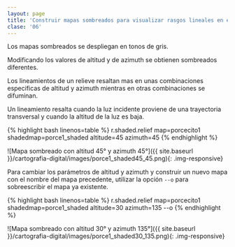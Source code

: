 ```yaml
---
layout: page
title: 'Construir mapas sombreados para visualizar rasgos lineales en el relieve (lineamientos)'
clase: '06'
---
```


Los mapas sombreados se despliegan en tonos de gris.

Modificando los valores de altitud y de azimuth se obtienen sombreados diferentes.

Los lineamientos de un relieve resaltan mas en unas combinaciones especificas de altitud y azimuth mientras en otras combinaciones se difuminan.

Un lineamiento resalta cuando la luz incidente proviene de una trayectoria transversal y cuando la altitud de la luz es baja.

{% highlight bash linenos=table %}
r.shaded.relief map=porcecito1 shadedmap=porce1_shaded altitude=45 azimuth=45
{% endhighlight %}

![Mapa sombreado con altitud 45° y azimuth 45°]({{ site.baseurl }}/cartografia-digital/images/porce1_shaded45_45.png){: .img-responsive}

Para cambiar los parámetros de altitud y azimuth y construir un nuevo
mapa con el nombre del mapa precedente, utilizar la opción `--o` para
sobreescribir el mapa ya existente.

{% highlight bash linenos=table %}
r.shaded.relief map=porcecito1 shadedmap=porce1_shaded altitude=30 azimuth=135 --o
{% endhighlight %}

![Mapa sombreado con altitud 30° y azimuth 135°]({{ site.baseurl }}/cartografia-digital/images/porce1_shaded30_135.png){: .img-responsive}
